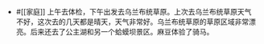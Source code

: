 - #[[家庭]] 上午去体检，下午出发去乌兰布统草原。上次去乌兰布统草原天气不好，这次去的几天都是晴天，天气非常好。乌兰布统草原的草原区域非常漂亮。后来还去了公主湖和另一个蛤蟆坝景区。麻豆体验了骑马。
